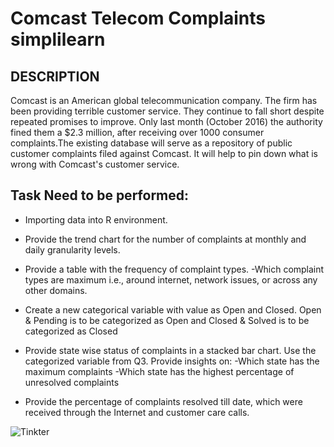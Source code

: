 # Comcast Telecom Complaints simplilearn

## DESCRIPTION

Comcast is an American global telecommunication company. The firm has been providing terrible customer service. They continue to fall short despite repeated promises to improve. Only last month (October 2016) the authority fined them a $2.3 million, after receiving over 1000 consumer complaints.The existing database will serve as a repository of public customer complaints filed against Comcast. It will help to pin down what is wrong with Comcast's customer service.

## Task Need to be performed:

* Importing data into R environment.

* Provide the trend chart for the number of complaints at monthly and daily granularity levels.

* Provide a table with the frequency of complaint types. -Which complaint types are maximum i.e., around internet, network issues, or across any other domains.

* Create a new categorical variable with value as Open and Closed. Open & Pending is to be categorized as Open and Closed & Solved is to be categorized as Closed

* Provide state wise status of complaints in a stacked bar chart. Use the categorized variable from Q3. Provide insights on: -Which state has the maximum complaints -Which state     has the highest percentage of unresolved complaints

* Provide the percentage of complaints resolved till date, which were received through the Internet and customer care calls.


![Tinkter](https://i.imgur.com/k2n4KOx.png)
